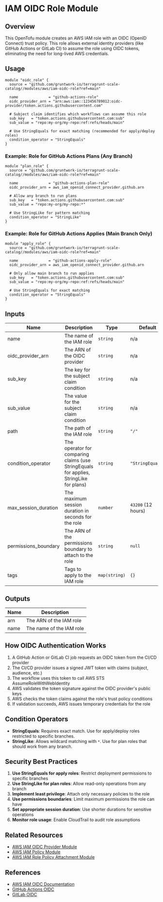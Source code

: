 # IAM OIDC Role Module

## Overview

This OpenTofu module creates an AWS IAM role with an OIDC (OpenID Connect) trust policy. This role allows external identity providers (like GitHub Actions or GitLab CI) to assume the role using OIDC tokens, eliminating the need for long-lived AWS credentials.

## Usage

```hcl
module "oidc_role" {
  source = "github.com/gruntwork-io/terragrunt-scale-catalog//modules/aws/iam-oidc-role?ref=main"

  name              = "github-actions-role"
  oidc_provider_arn = "arn:aws:iam::123456789012:oidc-provider/token.actions.githubusercontent.com"

  # Subject claim identifies which workflows can assume this role
  sub_key   = "token.actions.githubusercontent.com:sub"
  sub_value = "repo:my-org/my-repo:ref:refs/heads/main"

  # Use StringEquals for exact matching (recommended for apply/deploy roles)
  condition_operator = "StringEquals"
}
```

### Example: Role for GitHub Actions Plans (Any Branch)

```hcl
module "plan_role" {
  source = "github.com/gruntwork-io/terragrunt-scale-catalog//modules/aws/iam-oidc-role?ref=main"

  name              = "github-actions-plan-role"
  oidc_provider_arn = aws_iam_openid_connect_provider.github.arn

  # Allow any branch to run plans
  sub_key   = "token.actions.githubusercontent.com:sub"
  sub_value = "repo:my-org/my-repo:*"

  # Use StringLike for pattern matching
  condition_operator = "StringLike"
}
```

### Example: Role for GitHub Actions Applies (Main Branch Only)

```hcl
module "apply_role" {
  source = "github.com/gruntwork-io/terragrunt-scale-catalog//modules/aws/iam-oidc-role?ref=main"

  name              = "github-actions-apply-role"
  oidc_provider_arn = aws_iam_openid_connect_provider.github.arn

  # Only allow main branch to run applies
  sub_key   = "token.actions.githubusercontent.com:sub"
  sub_value = "repo:my-org/my-repo:ref:refs/heads/main"

  # Use StringEquals for exact matching
  condition_operator = "StringEquals"
}
```

## Inputs

| Name | Description | Type | Default | Required |
|------|-------------|------|---------|----------|
| name | The name of the IAM role | `string` | n/a | yes |
| oidc_provider_arn | The ARN of the OIDC provider | `string` | n/a | yes |
| sub_key | The key for the subject claim condition | `string` | n/a | yes |
| sub_value | The value for the subject claim condition | `string` | n/a | yes |
| path | The path of the IAM role | `string` | `"/"` | no |
| condition_operator | The operator for comparing claims (use StringEquals for applies, StringLike for plans) | `string` | `"StringEquals"` | no |
| max_session_duration | The maximum session duration in seconds for the role | `number` | `43200` (12 hours) | no |
| permissions_boundary | The ARN of the permissions boundary to attach to the role | `string` | `null` | no |
| tags | Tags to apply to the IAM role | `map(string)` | `{}` | no |

## Outputs

| Name | Description |
|------|-------------|
| arn | The ARN of the IAM role |
| name | The name of the IAM role |

## How OIDC Authentication Works

1. A GitHub Action or GitLab CI job requests an OIDC token from the CI/CD provider
2. The CI/CD provider issues a signed JWT token with claims (subject, audience, etc.)
3. The workflow uses this token to call AWS STS AssumeRoleWithWebIdentity
4. AWS validates the token signature against the OIDC provider's public keys
5. AWS checks the token claims against the role's trust policy conditions
6. If validation succeeds, AWS issues temporary credentials for the role

## Condition Operators

- **StringEquals**: Requires exact match. Use for apply/deploy roles restricted to specific branches.
- **StringLike**: Allows wildcard matching with `*`. Use for plan roles that should work from any branch.

## Security Best Practices

1. **Use StringEquals for apply roles**: Restrict deployment permissions to specific branches
2. **Use StringLike for plan roles**: Allow read-only operations from any branch
3. **Implement least privilege**: Attach only necessary policies to the role
4. **Use permissions boundaries**: Limit maximum permissions the role can have
5. **Set appropriate session duration**: Use shorter durations for sensitive operations
6. **Monitor role usage**: Enable CloudTrail to audit role assumptions

## Related Resources

- [AWS IAM OIDC Provider Module](../iam-openid-connect-provider/)
- [AWS IAM Policy Module](../iam-policy/)
- [AWS IAM Role Policy Attachment Module](../iam-role-policy-attachment/)

## References

- [AWS IAM OIDC Documentation](https://docs.aws.amazon.com/IAM/latest/UserGuide/id_roles_providers_create_oidc.html)
- [GitHub Actions OIDC](https://docs.github.com/en/actions/deployment/security-hardening-your-deployments/about-security-hardening-with-openid-connect)
- [GitLab OIDC](https://docs.gitlab.com/ee/ci/cloud_services/)
